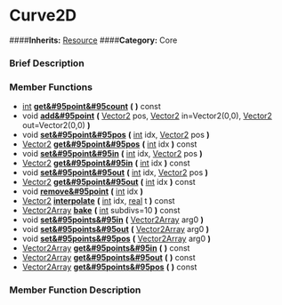 #  Curve2D  
####**Inherits:** [Resource](class_resource)
####**Category:** Core

###  Brief Description  


###  Member Functions 
  * [int](class_int)  **[get&#95point&#95count](#get_point_count)**  **(** **)** const
  * void  **[add&#95point](#add_point)**  **(** [Vector2](class_vector2) pos, [Vector2](class_vector2) in=Vector2(0,0), [Vector2](class_vector2) out=Vector2(0,0)  **)**
  * void  **[set&#95point&#95pos](#set_point_pos)**  **(** [int](class_int) idx, [Vector2](class_vector2) pos  **)**
  * [Vector2](class_vector2)  **[get&#95point&#95pos](#get_point_pos)**  **(** [int](class_int) idx  **)** const
  * void  **[set&#95point&#95in](#set_point_in)**  **(** [int](class_int) idx, [Vector2](class_vector2) pos  **)**
  * [Vector2](class_vector2)  **[get&#95point&#95in](#get_point_in)**  **(** [int](class_int) idx  **)** const
  * void  **[set&#95point&#95out](#set_point_out)**  **(** [int](class_int) idx, [Vector2](class_vector2) pos  **)**
  * [Vector2](class_vector2)  **[get&#95point&#95out](#get_point_out)**  **(** [int](class_int) idx  **)** const
  * void  **[remove&#95point](#remove_point)**  **(** [int](class_int) idx  **)**
  * [Vector2](class_vector2)  **[interpolate](#interpolate)**  **(** [int](class_int) idx, [real](class_real) t  **)** const
  * [Vector2Array](class_vector2array)  **[bake](#bake)**  **(** [int](class_int) subdivs=10  **)** const
  * void  **[set&#95points&#95in](#set_points_in)**  **(** [Vector2Array](class_vector2array) arg0  **)**
  * void  **[set&#95points&#95out](#set_points_out)**  **(** [Vector2Array](class_vector2array) arg0  **)**
  * void  **[set&#95points&#95pos](#set_points_pos)**  **(** [Vector2Array](class_vector2array) arg0  **)**
  * [Vector2Array](class_vector2array)  **[get&#95points&#95in](#get_points_in)**  **(** **)** const
  * [Vector2Array](class_vector2array)  **[get&#95points&#95out](#get_points_out)**  **(** **)** const
  * [Vector2Array](class_vector2array)  **[get&#95points&#95pos](#get_points_pos)**  **(** **)** const

###  Member Function Description  
